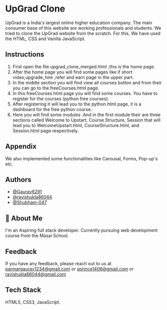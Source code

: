 
# UpGrad Clone

UpGrad is a India's largest online higher education company. The main consumer base of this website are working professionals and students. We tried to clone the UpGrad website from the scratch. For this, We have used the HTML, CSS and Vanilla JavaScript. 

## Instructions

<ol>
  <li> First open the file upgrad_clone_merged.html ,this is the home page.</li>
   <li>After the home page you will find some pages like if short video,upgrade_hire ,refer and earn page in the upper part.</li>
   <li>In the middle section you will find view all courses button and from their you can go to the freeCourses.html page.</li>
   <li>In this freeCourses.html page you will find some courses. You have to register for the courses (python free courses).</li>
   <li> After registering it will lead you to the python.html page, it is a dashboard for the free python course.</li>
   <li>Here you will find some modules .And in the first module their are three sections called Welcome to Upstart, Course Structure, Session that will lead you to WelcomeUpstart.html, CourseStructure.html, and Session.html page respectively.</li>
</ol>


## Appendix

We also implemented some functionalities like Carousal, Forms, Pop-up's etc.  

  
## Authors

- [@Gaurav6291](https://github.com/Gaurav6291)
- [@ravishukla86044](https://github.com/ravishukla86044)
- [@Shubham-047](https://github.com/Shubham-047)

  
## 🚀 About Me
I'm an Aspiring full stack developer. Currently pursuing web development course from the Masai School.

  
## Feedback

If you have any feedback, please reach out to us at 
 parmargaurav1234@gmail.com or sprince1406@gmail.com or 
ravishukla86044@gmail.com 

  
## Tech Stack

HTML5, CSS3, JavaScript.

  
